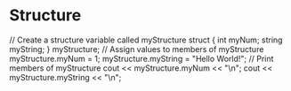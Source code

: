 # Structure
// Create a structure variable called myStructure struct {   int myNum;   string myString; } myStructure;  // Assign values to members of myStructure myStructure.myNum = 1; myStructure.myString = "Hello World!";  // Print members of myStructure cout &lt;&lt; myStructure.myNum &lt;&lt; "\n"; cout &lt;&lt; myStructure.myString &lt;&lt; "\n";

